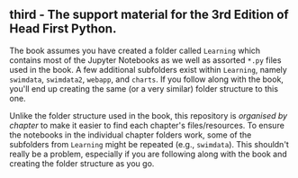 ## third - The support material for the 3rd Edition of Head First Python.

The book assumes you have created a folder called `Learning` which contains most of the Jupyter Notebooks as we well as assorted `*.py` files used in the book. A few additional subfolders exist within `Learning`, namely `swimdata`, `swimdata2`, `webapp`, and `charts`. If you follow along with the book, you'll end up creating the same (or a very similar) folder structure to this one. 

Unlike the folder structure used in the book, this repository is *organised by chapter* to make it easier to find each chapter's files/resources. To ensure the notebooks in the individual chapter folders work, some of the subfolders from `Learning` might be repeated (e.g., `swimdata`). This shouldn't really be a problem, especially if you are following along with the book and creating the folder structure as you go.
